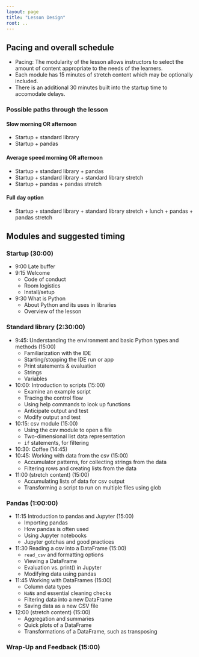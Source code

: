 ```yaml
---
layout: page
title: "Lesson Design"
root: ..
---
```


## Pacing and overall schedule

* Pacing: The modularity of the lesson allows instructors to select the amount of content
appropriate to the needs of the learners. 
* Each module has 15 minutes of stretch content which may be optionally included.
* There is an additional 30 minutes built into the startup time to accomodate delays. 

### Possible paths through the lesson

#### Slow morning OR afternoon
* Startup + standard library
* Startup + pandas 

#### Average speed morning OR afternoon            
* Startup + standard library + pandas
* Startup + standard library + standard library stretch
* Startup + pandas + pandas stretch
        
#### Full day option
* Startup + standard library + standard library stretch + lunch + pandas + pandas stretch


## Modules and suggested timing

### Startup (30:00)
* 9:00 Late buffer
* 9:15 Welcome
    * Code of conduct
    * Room logistics
    * Install/setup
* 9:30 What is Python
    * About Python and its uses in libraries
    * Overview of the lesson

### Standard library (2:30:00)
* 9:45: Understanding the environment and basic Python types and methods (15:00)
    * Familiarization with the IDE 
    * Starting/stopping the IDE run or app
    * Print statements & evaluation
    * Strings
    * Variables
* 10:00: Introduction to scripts (15:00)
    * Examine an example script
    * Tracing the control flow
    * Using help commands to look up functions
    * Anticipate output and test
    * Modify output and test
* 10:15: csv module (15:00)
    * Using the csv module to open a file
    * Two-dimensional list data representation
    * `if` statements, for filtering
* 10:30: Coffee (14:45)
* 10:45: Working with data from the csv (15:00)
    * Accumulator patterns, for collecting strings from the data
    * Filtering rows and creating lists from the data
* 11:00 (stretch content) (15:00)
    * Accumulating lists of data for csv output
    * Transforming a script to run on multiple files using glob

### Pandas (1:00:00)
* 11:15 Introduction to pandas and Jupyter (15:00)
    * Importing pandas 
    * How pandas is often used
    * Using Jupyter notebooks
    * Jupyter gotchas and good practices
* 11:30 Reading a csv into a DataFrame (15:00)
    * `read_csv` and formatting options
    * Viewing a DataFrame
    * Evaluation vs. print() in Jupyter
    * Modifying data using pandas
* 11:45 Working with DataFrames (15:00)
    * Column data types
    * `NaN`s and essential cleaning checks
    * Filtering data into a new DataFrame
    * Saving data as a new CSV file
* 12:00 (stretch content) (15:00)
    * Aggregation and summaries
    * Quick plots of a DataFrame
    * Transformations of a DataFrame, such as transposing

### Wrap-Up and Feedback (15:00)

